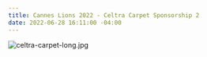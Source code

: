 ```yaml
---
title: Cannes Lions 2022 - Celtra Carpet Sponsorship 2
date: 2022-06-28 16:11:00 -04:00
---
```


![celtra-carpet-long.jpg](/uploads/celtra-carpet-long.jpg)